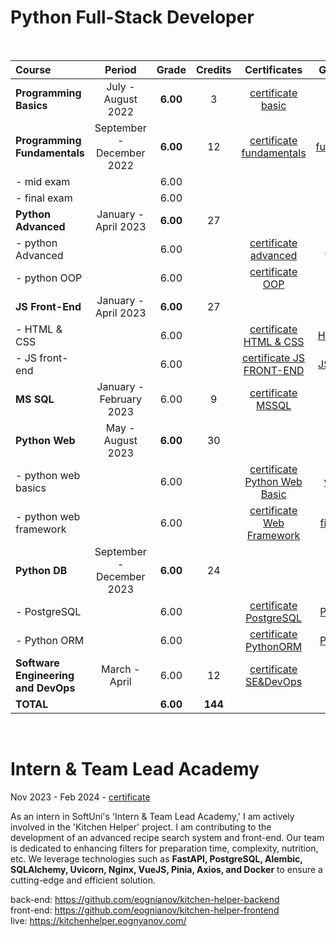 # Python Full-Stack Developer

<br>

| Course                              |          Period           |  Grade   | Credits |          Certificates          |   GitHubRepo    |
|:------------------------------------|:-------------------------:|:--------:|:-------:|:------------------------------:|:---------------:|
| **Programming Basics**              |    July - August 2022     | **6.00** |    3    |      [certificate basic]       |     [basic]     |
| **Programming Fundamentals**        | September - December 2022 | **6.00** |   12    |   [certificate fundamentals]   | [fundamentals]  |
| - mid exam                          |                           |   6.00   |         |                                |                 |
| - final exam                        |                           |   6.00   |         |                                |                 |
| **Python Advanced**                 |   January - April 2023    | **6.00** |   27    |                                |                 |
| - python Advanced                   |                           |   6.00   |         |     [certificate advanced]     |   [advanced]    |
| - python OOP                        |                           |   6.00   |         |       [certificate OOP]        |      [OOP]      |
| **JS Front-End**                    |   January - April 2023    | **6.00** |   27    |                                |                 |
| - HTML & CSS                        |                           |   6.00   |         |    [certificate HTML & CSS]    |  [HTML & CSS]   |
| - JS front-end                      |                           |   6.00   |         |   [certificate JS FRONT-END]   |  [JS Font-End]  |
| **MS SQL**                          |  January - February 2023  |   6.00   |    9    |      [certificate MSSQL]       |    [MS SQL]     |
| **Python Web**                      |     May - August 2023     | **6.00** |   30    |                                |                 |
| - python web basics                 |                           |   6.00   |         | [certificate Python Web Basic] |   [web basic]   |
| - python web framework              |                           |   6.00   |         |  [certificate Web Framework]   | [final project] |
| **Python DB**                       | September - December 2023 | **6.00** |   24    |                                |                 |
| - PostgreSQL                        |                           |   6.00   |         |    [certificate PostgreSQL]    |  [PostgreSQL]   |
| - Python ORM                        |                           |   6.00   |         |    [certificate PythonORM]     |   [PythonORM]   |
| **Software Engineering and DevOps** |       March - April       |   6.00   |   12    |    [certificate SE&DevOps]     |                 |
| **TOTAL**                           |                           | **6.00** | **144** |                                |                 |

[basic]:https://github.com/VelinIliev/python-basic-softuni

[fundamentals]: https://github.com/VelinIliev/python-fundamentals-softuni

[advanced]: https://github.com/VelinIliev/python-advanced-softuni

[OOP]: https://github.com/VelinIliev/python_oop_softuni

[HTML & CSS]:https://github.com/VelinIliev/html-and-css-softuni

[web basic]: https://github.com/VelinIliev/python_web_basics

[JS Font-End]: https://github.com/VelinIliev/js-front-end-softuni

[web framework]: https://github.com/VelinIliev/python_web_framework

[certificate basic]:https://softuni.bg/certificates/details/140540/cdc98c99

[certificate fundamentals]: https://softuni.bg/certificates/details/148794/32086962

[certificate advanced]: https://softuni.bg/certificates/details/159314/afb9a3d3

[certificate HTML & CSS]: https://softuni.bg/certificates/details/162904/6154e496

[certificate OOP]: https://softuni.bg/certificates/details/168162/acb3f086

[certificate JS FRONT-END]: https://softuni.bg/certificates/details/170672/ad7e8ffb

[certificate Python Web Basic]: https://softuni.bg/certificates/details/177840/0f00f69b

[certificate Web Framework]:https://softuni.bg/certificates/details/182369/e4bb5d6e

[certificate SE&DevOps]: https://softuni.bg/certificates/details/213389/9f709d59

[final project]:https://github.com/VelinIliev/CTRS-project

[PostgreSQL]: https://github.com/VelinIliev/PostgreSQL

[certificate PostgreSQL]: https://softuni.bg/certificates/details/186015/5edba1e2

[PythonORM]: https://github.com/VelinIliev/PythonORM

[certificate PythonORM]: https://softuni.bg/certificates/details/193809/7a314e6e

[MS SQL]: https://github.com/VelinIliev/mssql-softuni

[certificate MSSQL]: https://softuni.bg/certificates/details/157955/30bb58a2

[Flask]: https://github.com/VelinIliev/Web-Applications-with-Flask---SoftUni

[React]: https://github.com/VelinIliev/ReactJS



<br>

# Intern & Team Lead Academy

Nov 2023 - Feb 2024 - [certificate]
<br>

As an intern in SoftUni's 'Intern & Team Lead Academy,' I am actively
involved in the 'Kitchen Helper' project. I am contributing to the development
of an advanced recipe search system and front-end. Our team is
dedicated to enhancing filters for preparation time, complexity, nutrition,
etc. We leverage technologies such as  <b>FastAPI, PostgreSQL, Alembic,
SQLAlchemy, Uvicorn, Nginx, VueJS, Pinia, Axios, and Docker</b> to
ensure a cutting-edge and efficient solution.

back-end: https://github.com/eognianov/kitchen-helper-backend <br>
front-end: https://github.com/eognianov/kitchen-helper-frontend <br>
live: https://kitchenhelper.eognyanov.com/

[certificate]: https://github.com/VelinIliev/SoftUni-Python-Full-Stack-Developer-progress/tree/main/certificates/Certificate-Student-Intern-Velin-Iliev.pdf

